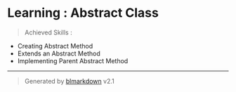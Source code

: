 # Learning : Abstract Class
> Achieved Skills :

+ Creating Abstract Method
+ Extends an Abstract Method
+ Implementing Parent Abstract Method

---
> Generated by [blmarkdown](https://github.com/bearaujus/blmarkdown) v2.1